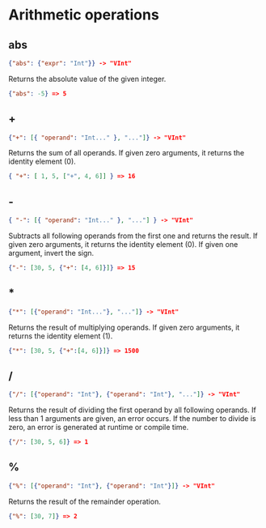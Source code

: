 # Arithmetic operations

## abs

```json
{"abs": {"expr": "Int"}} -> "VInt"
```

Returns the absolute value of the given integer.

```json
{"abs": -5} => 5
```

## +

```json
{"+": [{ "operand": "Int..." }, "..."]} -> "VInt"
```

Returns the sum of all operands.
If given zero arguments, it returns the identity element (0).

```json
{ "+": [ 1, 5, ["+", 4, 6]] } => 16
```

## -

```json
{ "-": [{ "operand": "Int..." }, "..."] } -> "VInt"
```

Subtracts all following operands from the first one and returns the result.
If given zero arguments, it returns the identity element (0).
If given one argument, invert the sign.

```json
{"-": [30, 5, {"+": [4, 6]}]} => 15
```

## *

```json
{"*": [{"operand": "Int..."}, "..."]} -> "VInt"
```

Returns the result of multiplying operands.
If given zero arguments, it returns the identity element (1).

```json
{"*": [30, 5, {"+":[4, 6]}]} => 1500
```

## /

```json
{"/": [{"operand": "Int"}, {"operand": "Int"}, "..."]} -> "VInt"
```

Returns the result of dividing the first operand by all following operands.
If less than 1 arguments are given, an error occurs.
If the number to divide is zero, an error is generated at runtime or compile time.

```json
{"/": [30, 5, 6]} => 1
```

## %

```json
{"%": [{"operand": "Int"}, {"operand": "Int"}]} -> "VInt"
```

Returns the result of the remainder operation.

```json
{"%": [30, 7]} => 2
```
